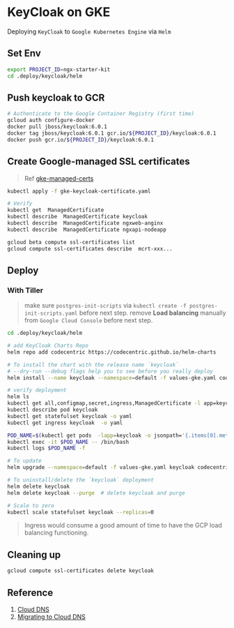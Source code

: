 # KeyCloak on GKE

Deploying `KeyCloak` to `Google Kubernetes Engine` via `Helm`

## Set Env
```bash
export PROJECT_ID=ngx-starter-kit
cd .deploy/keycloak/helm
```

## Push keycloak to GCR
```bash
# Authenticate to the Google Container Registry (first time)
gcloud auth configure-docker
docker pull jboss/keycloak:6.0.1
docker tag jboss/keycloak:6.0.1 gcr.io/${PROJECT_ID}/keycloak:6.0.1
docker push gcr.io/${PROJECT_ID}/keycloak:6.0.1
```

## Create Google-managed SSL certificates

> Ref [gke-managed-certs](https://cloud.google.com/kubernetes-engine/docs/how-to/managed-certs)

```bash
kubectl apply -f gke-keycloak-certificate.yaml

# Verify
kubectl get  ManagedCertificate
kubectl describe  ManagedCertificate keycloak
kubectl describe  ManagedCertificate ngxweb-anginx
kubectl describe  ManagedCertificate ngxapi-nodeapp

gcloud beta compute ssl-certificates list
gcloud compute ssl-certificates describe  mcrt-xxx...

```

## Deploy

### With Tiller 

> make sure `postgres-init-scripts`  via `kubectl create -f postgres-init-scripts.yaml` before next step.
> remove **Load balancing** manually from `Google Cloud Console` before next step.

```bash
cd .deploy/keycloak/helm

# add KeyCloak Charts Repo
helm repo add codecentric https://codecentric.github.io/helm-charts

# To install the chart with the release name `keycloak`
# --dry-run --debug flags help you to see before you really deploy
helm install --name keycloak --namespace=default -f values-gke.yaml codecentric/keycloak

# verify deployment
helm ls
kubectl get all,configmap,secret,ingress,ManagedCertificate -l app=keycloak
kubectl describe pod keycloak
kubectl get statefulset keycloak -o yaml
kubectl get ingress keycloak  -o yaml

POD_NAME=$(kubectl get pods  -lapp=keycloak -o jsonpath='{.items[0].metadata.name}')
kubectl exec -it $POD_NAME -- /bin/bash
kubectl logs $POD_NAME -f

# To update
helm upgrade --namespace=default -f values-gke.yaml keycloak codecentric/keycloak

# To uninstall/delete the `keycloak` deployment
helm delete keycloak
helm delete keycloak --purge  # delete keycloak and purge

# Scale to zero
kubectl scale statefulset keycloak --replicas=0
```


> Ingress would consume a good amount of time to have the GCP load balancing functioning.


## Cleaning up
```bash
gcloud compute ssl-certificates delete keycloak
```

## Reference
1. [Cloud DNS](https://cloud.google.com/dns/records/)
2. [Migrating to Cloud DNS](https://cloud.google.com/dns/docs/migrating)
